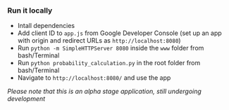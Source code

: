 ### Run it locally ###

- Intall dependencies
- Add client ID to `app.js` from Google Developer Console (set up an app with origin and redirect URLs as `http://localhost:8080`)
- Run `python -m SimpleHTTPServer 8080` inside the `www` folder from bash/Terminal
- Run `python probability_calculation.py` in the root folder from bash/Terminal
- Navigate to `http://localhost:8080/` and use the app

*Please note that this is an alpha stage application, still undergoing development*